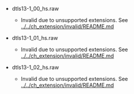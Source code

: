 * dtls13-1_00_hs.raw
  * Invalid due to unsupported extensions. See [../../ch_extension/invalid/README.md](../../ch_extension/invalid/README.md)

* dtls13-1_01_hs.raw
  * Invalid due to unsupported extensions. See [../../ch_extension/invalid/README.md](../../ch_extension/invalid/README.md)

* dtls13-1_02_hs.raw
  * Invalid due to unsupported extensions. See [../../ch_extension/invalid/README.md](../../ch_extension/invalid/README.md)